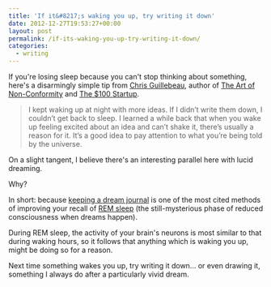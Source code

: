 ```yaml
---
title: 'If it&#8217;s waking you up, try writing it down'
date: 2012-12-27T19:53:27+00:00
layout: post
permalink: /if-its-waking-you-up-try-writing-it-down/
categories:
  - writing
---
```

<p>If you're losing sleep because you can't stop thinking about something, here's a disarmingly simple tip from <a href="http://chrisguillebeau.com/" data-link-type="external">Chris Guillebeau</a>, author of&nbsp;<a href="http://www.amazon.com/gp/product/0399536108/ref=as_li_ss_tl?ie=UTF8&amp;tag=dead0b-20&amp;linkCode=as2&amp;camp=1789&amp;creative=390957&amp;creativeASIN=0399536108" data-link-type="external">The Art of Non-Conformity</a>&nbsp;and&nbsp;<a href="http://100startup.com/" data-link-type="external">The $100 Startup</a>.</p><blockquote>I kept waking up at night with more ideas. If I didn’t write them down, I couldn’t get back to sleep. I learned a while back that when you wake up feeling excited about an idea and can’t shake it, there’s usually a reason for it. It’s a good idea to pay attention to what you’re being told by the universe.</blockquote><p>On a slight tangent, I believe there's an interesting&nbsp;parallel&nbsp;here with lucid dreaming.</p><p>Why?</p><p>In short: because <a href="http://www.world-of-lucid-dreaming.com/dream-journal.html" data-link-type="external">keeping a dream journal</a> is one of the most cited methods of improving your recall of&nbsp;<a href="http://en.wikipedia.org/wiki/Rapid_eye_movement_sleep" data-link-type="external">REM sleep</a>&nbsp;(the still-mysterious&nbsp;phase&nbsp;of&nbsp;reduced consciousness when dreams happen).</p><p>During REM sleep, the activity of your brain's neurons is most similar to that during waking hours, so it follows that anything which is waking you up, might be doing so for a reason.</p><p>Next time something wakes you up, try writing it down... or even drawing it, something I always do after a particularly vivid dream.</p><p></p>
